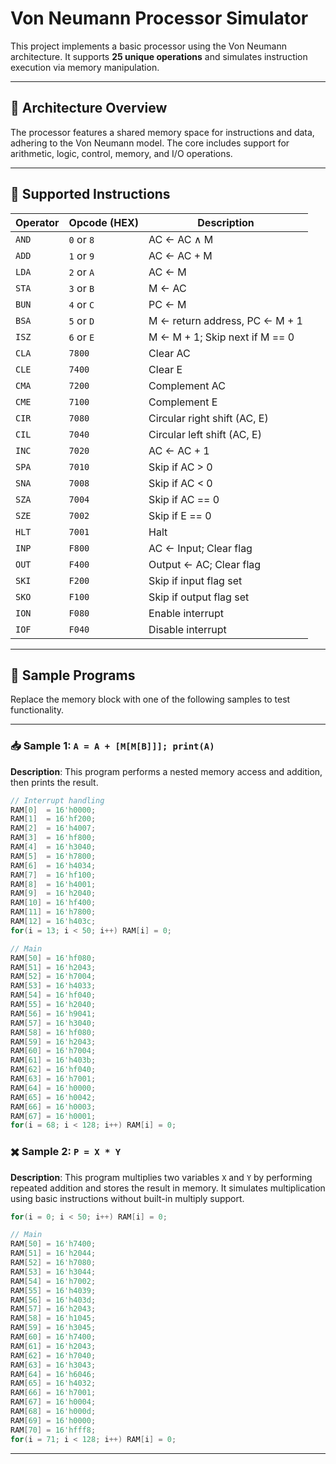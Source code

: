 # Von Neumann Processor Simulator

This project implements a basic processor using the Von Neumann architecture. It supports **25 unique operations** and simulates instruction execution via memory manipulation.

---

## 🧠 Architecture Overview

The processor features a shared memory space for instructions and data, adhering to the Von Neumann model. The core includes support for arithmetic, logic, control, memory, and I/O operations.

---

## 🧾 Supported Instructions

| Operator | Opcode (HEX) | Description |
|---------|---------------|-------------|
| `AND`   | `0` or `8`    | AC ← AC ∧ M |
| `ADD`   | `1` or `9`    | AC ← AC + M |
| `LDA`   | `2` or `A`    | AC ← M      |
| `STA`   | `3` or `B`    | M ← AC      |
| `BUN`   | `4` or `C`    | PC ← M      |
| `BSA`   | `5` or `D`    | M ← return address, PC ← M + 1 |
| `ISZ`   | `6` or `E`    | M ← M + 1; Skip next if M == 0 |
| `CLA`   | `7800`        | Clear AC    |
| `CLE`   | `7400`        | Clear E     |
| `CMA`   | `7200`        | Complement AC |
| `CME`   | `7100`        | Complement E |
| `CIR`   | `7080`        | Circular right shift (AC, E) |
| `CIL`   | `7040`        | Circular left shift (AC, E) |
| `INC`   | `7020`        | AC ← AC + 1 |
| `SPA`   | `7010`        | Skip if AC > 0 |
| `SNA`   | `7008`        | Skip if AC < 0 |
| `SZA`   | `7004`        | Skip if AC == 0 |
| `SZE`   | `7002`        | Skip if E == 0 |
| `HLT`   | `7001`        | Halt        |
| `INP`   | `F800`        | AC ← Input; Clear flag |
| `OUT`   | `F400`        | Output ← AC; Clear flag |
| `SKI`   | `F200`        | Skip if input flag set |
| `SKO`   | `F100`        | Skip if output flag set |
| `ION`   | `F080`        | Enable interrupt |
| `IOF`   | `F040`        | Disable interrupt |

---

## 🧪 Sample Programs

Replace the memory block with one of the following samples to test functionality.

---

### 📥 Sample 1: `A = A + [M[M[B]]]; print(A)`

**Description**: This program performs a nested memory access and addition, then prints the result.

```verilog
// Interrupt handling
RAM[0]  = 16'h0000;
RAM[1]  = 16'hf200;
RAM[2]  = 16'h4007;
RAM[3]  = 16'hf800;
RAM[4]  = 16'h3040;
RAM[5]  = 16'h7800;
RAM[6]  = 16'h4034;
RAM[7]  = 16'hf100;
RAM[8]  = 16'h4001;
RAM[9]  = 16'h2040;
RAM[10] = 16'hf400;
RAM[11] = 16'h7800;
RAM[12] = 16'h403c;
for(i = 13; i < 50; i++) RAM[i] = 0;

// Main
RAM[50] = 16'hf080;
RAM[51] = 16'h2043;
RAM[52] = 16'h7004;
RAM[53] = 16'h4033;
RAM[54] = 16'hf040;
RAM[55] = 16'h2040;
RAM[56] = 16'h9041;
RAM[57] = 16'h3040;
RAM[58] = 16'hf080;
RAM[59] = 16'h2043;
RAM[60] = 16'h7004;
RAM[61] = 16'h403b;
RAM[62] = 16'hf040;
RAM[63] = 16'h7001;
RAM[64] = 16'h0000;
RAM[65] = 16'h0042;
RAM[66] = 16'h0003;
RAM[67] = 16'h0001;
for(i = 68; i < 128; i++) RAM[i] = 0;

```
### ✖️ Sample 2: `P = X * Y`

**Description**: This program multiplies two variables `X` and `Y` by performing repeated addition and stores the result in memory. It simulates multiplication using basic instructions without built-in multiply support.

```verilog
for(i = 0; i < 50; i++) RAM[i] = 0;

// Main
RAM[50] = 16'h7400;
RAM[51] = 16'h2044;
RAM[52] = 16'h7080;
RAM[53] = 16'h3044;
RAM[54] = 16'h7002;
RAM[55] = 16'h4039;
RAM[56] = 16'h403d;
RAM[57] = 16'h2043;
RAM[58] = 16'h1045;
RAM[59] = 16'h3045;
RAM[60] = 16'h7400;
RAM[61] = 16'h2043;
RAM[62] = 16'h7040;
RAM[63] = 16'h3043;
RAM[64] = 16'h6046;
RAM[65] = 16'h4032;
RAM[66] = 16'h7001;
RAM[67] = 16'h0004;
RAM[68] = 16'h000d;
RAM[69] = 16'h0000;
RAM[70] = 16'hfff8;
for(i = 71; i < 128; i++) RAM[i] = 0;
```
---
